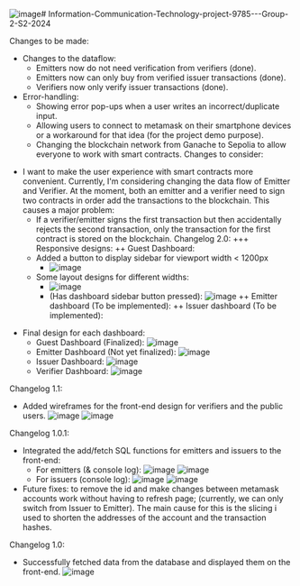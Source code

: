 ![image](https://github.com/user-attachments/assets/3d8e7d10-d10b-4b09-b5e0-eccd09284f57)# Information-Communication-Technology-project-9785---Group-2-S2-2024

Changes to be made: 
+ Changes to the dataflow:
  - Emitters now do not need verification from verifiers (done).
  - Emitters now can only buy from verified issuer transactions (done). 
  - Verifiers now only verify issuer transactions (done).
+ Error-handling:
  - Showing error pop-ups when a user writes an incorrect/duplicate input.
  - Allowing users to connect to metamask on their smartphone devices or a workaround for that idea (for the project demo purpose).
  - Changing the blockchain network from Ganache to Sepolia to allow everyone to work with smart contracts.
Changes to consider: 
- I want to make the user experience with smart contracts more convenient. Currently, I'm considering changing the data flow of Emitter and Verifier.
  At the moment, both an emitter and a verifier need to sign two contracts in order add the transactions to the blockchain.
  This causes a major problem: 
    -  If a verifier/emitter signs the first transaction but then accidentally rejects the second transaction, only the transaction for the first contract is stored on the blockchain.
Changelog 2.0: 
+++ Responsive designs:
  ++ Guest Dashboard:
    + Added a button to display sidebar for viewport width < 1200px
      - ![image](https://github.com/user-attachments/assets/135d4687-0b4c-4e6d-b6c5-ebaba6c78f2d)
    + Some layout designs for different widths:
      - ![image](https://github.com/user-attachments/assets/595c5461-c633-498b-82af-8927ae5db955)
      - (Has dashboard sidebar button pressed): 
        ![image](https://github.com/user-attachments/assets/a1a985ae-c3a5-4b3f-abef-a84ff9d4d35d)
  ++ Emitter dashboard (To be implemented):
  ++ Issuer dashboard (To be implemented): 

+ Final design for each dashboard:
  - Guest Dashboard (Finalized): 
    ![image](https://github.com/user-attachments/assets/4d307f0b-c6a1-4076-aebf-a21457be1d45)
  - Emitter Dashboard (Not yet finalized):
    ![image](https://github.com/user-attachments/assets/c3577531-3b45-4c75-8c15-1c2f50b8e049)
  - Issuer Dashboard:
    ![image](https://github.com/user-attachments/assets/80bea0e9-2af3-46f7-b68e-f2fecd2e3942)
  - Verifier Dashboard:
    ![image](https://github.com/user-attachments/assets/a654695b-12f0-4657-a369-a49e56505500)

Changelog 1.1: 
- Added wireframes for the front-end design for verifiers and the public users.
  ![image](https://github.com/user-attachments/assets/72dc6721-ce10-4940-84ec-e9653be1da62)
  ![image](https://github.com/user-attachments/assets/afba6c7b-c550-4b78-ab5d-e1c150a0387a)

Changelog 1.0.1: 
- Integrated the add/fetch SQL functions for emitters and issuers to the front-end:
  - For emitters (& console log):
![image](https://github.com/user-attachments/assets/ba46e765-04f1-401d-b7d0-ef10cec98449)
![image](https://github.com/user-attachments/assets/55ce7e2f-90a3-43cb-aea7-5cdeef7c90b3)
  - For issuers (console log): 
![image](https://github.com/user-attachments/assets/882b237f-a31e-4105-bfb8-cf6475d9e989)
![image](https://github.com/user-attachments/assets/c80f4e7a-529d-468a-8559-8194ff46e409)
- Future fixes: to remove the id and make changes between metamask accounts work without having to refresh page;
  (currently, we can only switch from Issuer to Emitter). The main cause for this is the slicing i used to
  shorten the addresses of the account and the transaction hashes. 

Changelog 1.0: 
- Successfully fetched data from the database and displayed them on the front-end. 
![image](https://github.com/user-attachments/assets/7e01efea-4fe1-49da-9a6b-a221ffb8f9d7)
